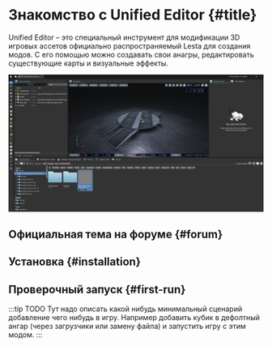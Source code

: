 # Знакомство c Unified Editor {#title}

Unified Editor – это специальный инструмент для модификации 3D игровых ассетов официально распространяемый Lesta для создания модов. С его помощью можно создавать свои анагры, редактировать существующие карты и визуальные эффекты.

![hero-screen](./assets/hero-screen.jpg)

## Официальная тема на форуме {#forum}
## Установка {#installation}
## Проверочный запуск {#first-run}
:::tip TODO
Тут надо описать какой нибудь минимальный сценарий добавление чего нибудь в игру. Например добавить кубик в дефолтный ангар (через загрузчики или замену файла) и запустить игру с этим модом.
:::
